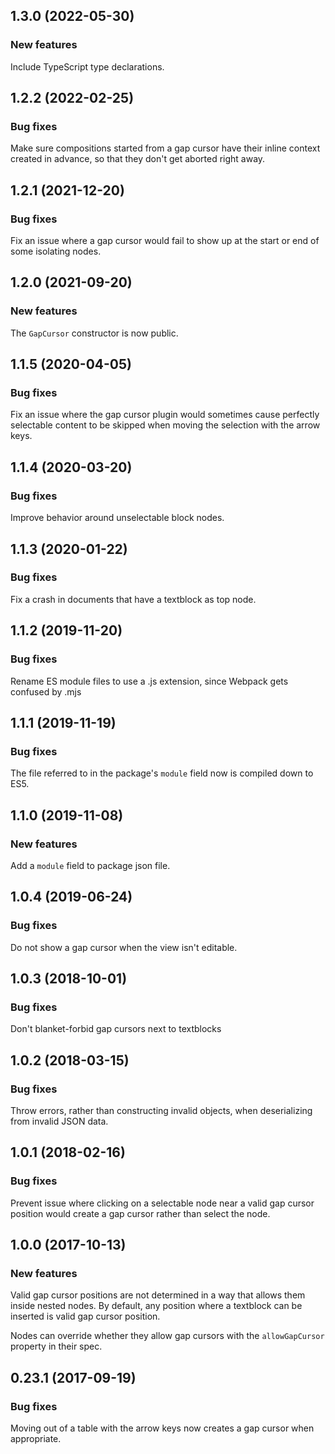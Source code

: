 ## 1.3.0 (2022-05-30)

### New features

Include TypeScript type declarations.

## 1.2.2 (2022-02-25)

### Bug fixes

Make sure compositions started from a gap cursor have their inline context created in advance, so that they don't get aborted right away.

## 1.2.1 (2021-12-20)

### Bug fixes

Fix an issue where a gap cursor would fail to show up at the start or end of some isolating nodes.

## 1.2.0 (2021-09-20)

### New features

The `GapCursor` constructor is now public.

## 1.1.5 (2020-04-05)

### Bug fixes

Fix an issue where the gap cursor plugin would sometimes cause perfectly selectable content to be skipped when moving the selection with the arrow keys.

## 1.1.4 (2020-03-20)

### Bug fixes

Improve behavior around unselectable block nodes.

## 1.1.3 (2020-01-22)

### Bug fixes

Fix a crash in documents that have a textblock as top node.

## 1.1.2 (2019-11-20)

### Bug fixes

Rename ES module files to use a .js extension, since Webpack gets confused by .mjs

## 1.1.1 (2019-11-19)

### Bug fixes

The file referred to in the package's `module` field now is compiled down to ES5.

## 1.1.0 (2019-11-08)

### New features

Add a `module` field to package json file.

## 1.0.4 (2019-06-24)

### Bug fixes

Do not show a gap cursor when the view isn't editable.

## 1.0.3 (2018-10-01)

### Bug fixes

Don't blanket-forbid gap cursors next to textblocks

## 1.0.2 (2018-03-15)

### Bug fixes

Throw errors, rather than constructing invalid objects, when deserializing from invalid JSON data.

## 1.0.1 (2018-02-16)

### Bug fixes

Prevent issue where clicking on a selectable node near a valid gap cursor position would create a gap cursor rather than select the node.

## 1.0.0 (2017-10-13)

### New features

Valid gap cursor positions are not determined in a way that allows them inside nested nodes. By default, any position where a textblock can be inserted is valid gap cursor position.

Nodes can override whether they allow gap cursors with the `allowGapCursor` property in their spec.

## 0.23.1 (2017-09-19)

### Bug fixes

Moving out of a table with the arrow keys now creates a gap cursor when appropriate.

